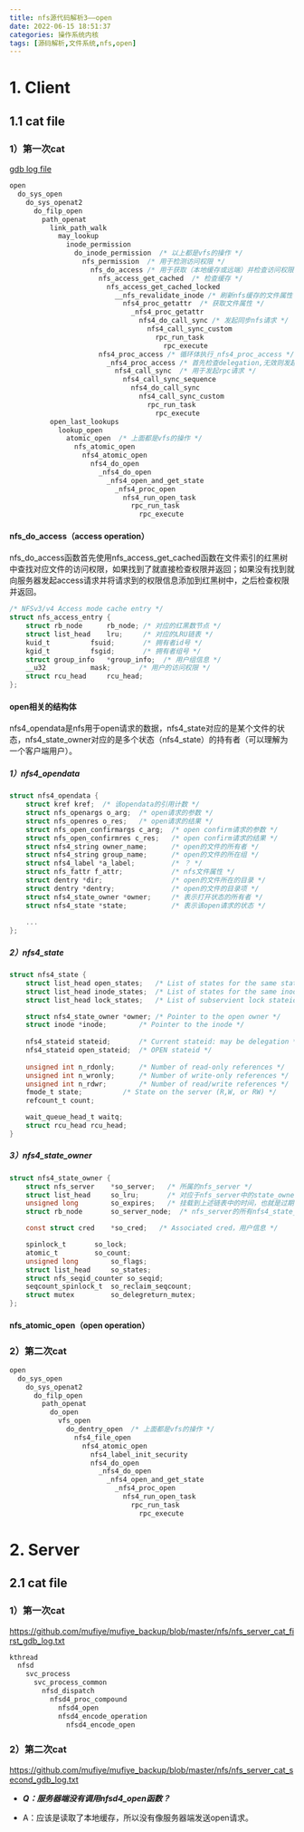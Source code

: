 ```yaml
---
title: nfs源代码解析3——open
date: 2022-06-15 18:51:37
categories: 操作系统内核
tags: [源码解析,文件系统,nfs,open]
---
```


# 1. Client

## 1.1 cat file

### 1）第一次cat

[gdb log file](https://github.com/mufiye/mufiye_backup/blob/master/nfs/nfs_client_open_gdb_log.txt)

```c
open
  do_sys_open
    do_sys_openat2
      do_filp_open
        path_openat
          link_path_walk
            may_lookup
              inode_permission
                do_inode_permission  /* 以上都是vfs的操作 */
                  nfs_permission  /* 用于检测访问权限 */
                    nfs_do_access /* 用于获取（本地缓存或远端）并检查访问权限 */
                      nfs_access_get_cached  /* 检查缓存 */
                        nfs_access_get_cached_locked
                          __nfs_revalidate_inode /* 刷新nfs缓存的文件属性 */
                            nfs4_proc_getattr  /* 获取文件属性 */
                              _nfs4_proc_getattr 
                                nfs4_do_call_sync /* 发起同步nfs请求 */
                                  nfs4_call_sync_custom
                                    rpc_run_task
                                      rpc_execute
                      nfs4_proc_access /* 循环体执行_nfs4_proc_access */
                        _nfs4_proc_access /* 首先检查delegation,无效则发起access请求并更新本地缓存 */
                          nfs4_call_sync  /* 用于发起rpc请求 */
                            nfs4_call_sync_sequence
                              nfs4_do_call_sync
                                nfs4_call_sync_custom
                                  rpc_run_task
                                    rpc_execute
          open_last_lookups
            lookup_open
              atomic_open  /* 上面都是vfs的操作 */
                nfs_atomic_open
                  nfs4_atomic_open
                    nfs4_do_open
                      _nfs4_do_open
                        _nfs4_open_and_get_state
                          _nfs4_proc_open
                            nfs4_run_open_task
                              rpc_run_task
                                rpc_execute
```

#### nfs_do_access（access operation）

nfs_do_access函数首先使用nfs_access_get_cached函数在文件索引的红黑树中查找对应文件的访问权限，如果找到了就直接检查权限并返回；如果没有找到就向服务器发起access请求并将请求到的权限信息添加到红黑树中，之后检查权限并返回。

```c
/* NFSv3/v4 Access mode cache entry */
struct nfs_access_entry {
	struct rb_node		rb_node; /* 对应的红黑数节点 */
	struct list_head	lru;     /* 对应的LRU链表 */
	kuid_t			fsuid;       /* 拥有者id号 */
	kgid_t			fsgid;       /* 拥有者组号 */
	struct group_info	*group_info;  /* 用户组信息 */
	__u32			mask;       /* 用户的访问权限 */
	struct rcu_head		rcu_head;
};
```

#### open相关的结构体

nfs4_opendata是nfs用于open请求的数据，nfs4_state对应的是某个文件的状态，nfs4_state_owner对应的是多个状态（nfs4_state）的持有者（可以理解为一个客户端用户）。

##### 1）nfs4_opendata

```c
struct nfs4_opendata {
	struct kref kref;  /* 该opendata的引用计数 */
	struct nfs_openargs o_arg;  /* open请求的参数 */
	struct nfs_openres o_res;   /* open请求的结果 */
	struct nfs_open_confirmargs c_arg;  /* open confirm请求的参数 */
	struct nfs_open_confirmres c_res;   /* open confirm请求的结果 */
	struct nfs4_string owner_name;      /* open的文件的所有者 */
	struct nfs4_string group_name;      /* open的文件的所在组 */
	struct nfs4_label *a_label;         /* ？ */
	struct nfs_fattr f_attr;            /* nfs文件属性 */
	struct dentry *dir;                 /* open的文件所在的目录 */
	struct dentry *dentry;              /* open的文件的目录项 */
	struct nfs4_state_owner *owner;     /* 表示打开状态的所有者 */
	struct nfs4_state *state;           /* 表示该open请求的状态 */
    
	...
};
```

##### 2）nfs4_state

```c
struct nfs4_state {
	struct list_head open_states;	/* List of states for the same state_owner */
	struct list_head inode_states;	/* List of states for the same inode */
	struct list_head lock_states;	/* List of subservient lock stateids */

	struct nfs4_state_owner *owner;	/* Pointer to the open owner */
	struct inode *inode;		/* Pointer to the inode */
    
    nfs4_stateid stateid;		/* Current stateid: may be delegation */
	nfs4_stateid open_stateid;	/* OPEN stateid */
    
    unsigned int n_rdonly;		/* Number of read-only references */
	unsigned int n_wronly;		/* Number of write-only references */
	unsigned int n_rdwr;		/* Number of read/write references */
	fmode_t state;			/* State on the server (R,W, or RW) */
	refcount_t count;

	wait_queue_head_t waitq;
	struct rcu_head rcu_head;
}
```

##### 3）nfs4_state_owner

```c
struct nfs4_state_owner {
	struct nfs_server    *so_server;   /* 所属的nfs_server */
	struct list_head     so_lru;	   /* 对应于nfs_server中的state_owners_lru链表元素，该链表用于保存空闲的nfs4_state_owner */
	unsigned long        so_expires;   /* 挂载到上述链表中的时间，也就是过期时间 */
	struct rb_node	     so_server_node;  /* nfs_server的所有nfs4_state_owner被加到红黑树中，这个对应的是一个节点 */

	const struct cred    *so_cred;	 /* Associated cred，用户信息 */

	spinlock_t	     so_lock;        
	atomic_t	     so_count;
	unsigned long	     so_flags;
	struct list_head     so_states;
	struct nfs_seqid_counter so_seqid;
	seqcount_spinlock_t  so_reclaim_seqcount;
	struct mutex	     so_delegreturn_mutex;
};
```

#### nfs_atomic_open（open operation）



### 2）第二次cat

```c
open
  do_sys_open
    do_sys_openat2
      do_filp_open
        path_openat
          do_open
            vfs_open
              do_dentry_open  /* 上面都是vfs的操作 */
                nfs4_file_open
                  nfs4_atomic_open 
    				nfs4_label_init_security
                    nfs4_do_open
                      _nfs4_do_open
                        _nfs4_open_and_get_state
                          _nfs4_proc_open
                            nfs4_run_open_task
                              rpc_run_task
                                rpc_execute
```

# 2. Server

## 2.1 cat file

### 1）第一次cat

https://github.com/mufiye/mufiye_backup/blob/master/nfs/nfs_server_cat_first_gdb_log.txt

```c
kthread
  nfsd
    svc_process
      svc_process_common
        nfsd_dispatch
          nfsd4_proc_compound
            nfsd4_open  
    		nfsd4_encode_operation
              nfsd4_encode_open
```
### 2）第二次cat

https://github.com/mufiye/mufiye_backup/blob/master/nfs/nfs_server_cat_second_gdb_log.txt

* ***Q：服务器端没有调用nfsd4_open函数？***

* A：应该是读取了本地缓存，所以没有像服务器端发送open请求。
